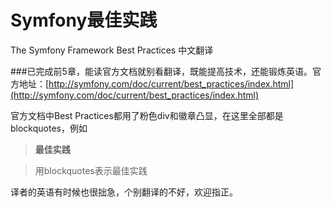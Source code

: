 # Symfony最佳实践
The Symfony Framework Best Practices 中文翻译

###已完成前5章，能读官方文档就别看翻译，既能提高技术，还能锻炼英语。官方地址：[http://symfony.com/doc/current/best_practices/index.html](http://symfony.com/doc/current/best_practices/index.html)

官方文档中Best Practices都用了粉色div和徽章凸显，在这里全部都是blockquotes，例如

>**最佳实践**

>用blockquotes表示最佳实践

译者的英语有时候也很拙急，个别翻译的不好，欢迎指正。
